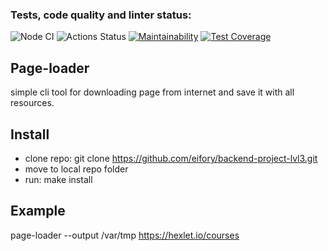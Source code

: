 ### Tests, code quality and linter status:

![Node CI](https://github.com/eifory/backend-project-lvl3/workflows/Node%20CI/badge.svg)
![Actions Status](https://github.com/eifory/backend-project-lvl3/workflows/hexlet-check/badge.svg)
[![Maintainability](https://api.codeclimate.com/v1/badges/768d7e90d9b33ec82483/maintainability)](https://codeclimate.com/github/eifory/backend-project-lvl3/maintainability)
[![Test Coverage](https://api.codeclimate.com/v1/badges/768d7e90d9b33ec82483/test_coverage)](https://codeclimate.com/github/eifory/backend-project-lvl3/test_coverage)

## Page-loader
simple cli tool for downloading page from internet and save it with all resources. 

## Install 
- clone repo: git clone https://github.com/eifory/backend-project-lvl3.git
- move to local repo folder
- run: make install 

## Example 
page-loader --output /var/tmp https://hexlet.io/courses
